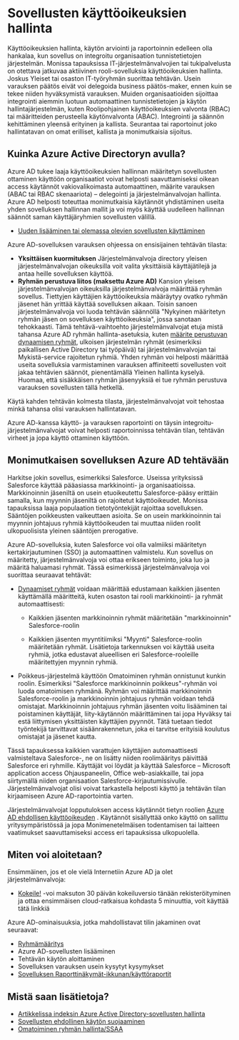 <properties
  pageTitle="Hallinta käyttämällä Azure AD-sovelluksia |  Microsoft Azure"
  description="Tässä artikkelissa kuvataan, miten Azure Active Directoryn avulla organisaatiot voivat määrittää sovellukset, johon kukin käyttäjä voi käyttää."
  services="active-directory"
  documentationCenter=""
  authors="femila"
  manager="femila"
  editor=""/>

 <tags
  ms.service="active-directory"
  ms.workload="identity"
  ms.tgt_pltfrm="na"
  ms.devlang="na"
  ms.topic="article"
  ms.date="10/13/2016"
  ms.author="femila"/>


# <a name="managing-access-to-apps"></a>Sovellusten käyttöoikeuksien hallinta

Käyttöoikeuksien hallinta, käytön arviointi ja raportoinnin edelleen olla hankalaa, kun sovellus on integroitu organisaation tunnistetietojen järjestelmän. Monissa tapauksissa IT-järjestelmänvalvojien tai tukipalvelusta on otettava jatkuvaa aktiivinen rooli-sovelluksia käyttöoikeuksien hallinta. Joskus Yleiset tai osaston IT-työryhmän suorittaa tehtävän. Usein varauksen päätös eivät voi delegoida business päätös-maker, ennen kuin se tekee niiden hyväksymistä varauksen.  Muiden organisaatioiden sijoittaa integrointi aiemmin luotuun automaattinen tunnistetietojen ja käytön hallintajärjestelmän, kuten Roolipohjainen käyttöoikeuksien valvonta (RBAC) tai määritteiden perusteella käytönvalvonta (ABAC). Integrointi ja säännön kehittäminen yleensä erityinen ja kallista. Seurantaa tai raportoinut joko hallintatavan on omat erilliset, kallista ja monimutkaisia sijoitus.

## <a name="how-does-azure-active-directory-help"></a>Kuinka Azure Active Directoryn avulla?

 Azure AD tukee laaja käyttöoikeuksien hallinnan määritetyn sovellusten ottaminen käyttöön organisaatiot voivat helposti saavuttamiseksi oikean access käytännöt vakiovalikoimasta automaattinen, määrite varauksen (ABAC tai RBAC skenaariota) – delegointi ja järjestelmänvalvojan hallinta. Azure AD helposti toteuttaa monimutkaisia käytännöt yhdistäminen useita yhden sovelluksen hallinnan mallit ja voi myös käyttää uudelleen hallinnan säännöt saman käyttäjäryhmien sovellusten välillä.

 - [Uuden lisääminen tai olemassa olevien sovellusten käyttäminen](active-directory-sso-integrate-saas-apps.md)


 Azure AD-sovelluksen varauksen ohjeessa on ensisijainen tehtävän tilasta:

- **Yksittäisen kuormituksen** Järjestelmänvalvoja directory yleisen järjestelmänvalvojan oikeuksilla voit valita yksittäisiä käyttäjätilejä ja antaa heille sovelluksen käyttöä.
- **Ryhmän perustuva liitos (maksettu Azure AD)** Kansion yleisen järjestelmänvalvojan oikeuksilla järjestelmänvalvoja määrittää ryhmän sovellus. Tiettyjen käyttäjien käyttöoikeuksia määräytyy ovatko ryhmän jäsenet hän yrittää käyttää sovelluksen aikaan. Toisin sanoen järjestelmänvalvoja voi luoda tehtävän säännöllä "Nykyinen määritetyn ryhmän jäsen on sovelluksen käyttöoikeuksia", jossa sanotaan tehokkaasti. Tämä tehtävä-vaihtoehto järjestelmänvalvojat etuja mistä tahansa Azure AD ryhmän hallinta-asetuksia, kuten [määrite perustuvan dynaamisen ryhmät](active-directory-accessmanagement-manage-groups.md), ulkoisen järjestelmän ryhmät (esimerkiksi paikallisen Active Directory tai työpäivä) tai järjestelmänvalvojan tai Mykistä-service rajoitetun ryhmiä. Yhden ryhmän voi helposti määrittää useita sovelluksia varmistaminen varauksen affiniteetti sovellusten voit jakaa tehtävien säännöt, pienentämällä Yleinen hallinta kyselyä. Huomaa, että sisäkkäisen ryhmän jäsenyyksiä ei tue ryhmän perustuva varauksen sovellusten tällä hetkellä.

Käytä kahden tehtävän kolmesta tilasta, järjestelmänvalvojat voit tehostaa minkä tahansa olisi varauksen hallintatavan.

Azure AD-kanssa käyttö- ja varauksen raportointi on täysin integroitu-järjestelmänvalvojat voivat helposti raportoinnissa tehtävän tilan, tehtävän virheet ja jopa käyttö ottaminen käyttöön.

## <a name="complex-application-assignment-with-azure-ad"></a>Monimutkaisen sovelluksen Azure AD tehtävään

Harkitse jokin sovellus, esimerkiksi Salesforce. Useissa yrityksissä Salesforce käyttää pääasiassa markkinointi- ja organisaatioissa. Markkinoinnin jäseniltä on usein etuoikeutettu Salesforce-pääsy erittäin samalla, kun myynnin jäseniltä on rajoitetut käyttöoikeudet. Monissa tapauksissa laaja populaation tietotyöntekijät rajoittaa sovelluksen. Sääntöjen poikkeusten vaikeuttaen asioita. Se on usein markkinoinnin tai myynnin johtajuus ryhmiä käyttöoikeuden tai muuttaa niiden roolit ulkopuolisista yleinen sääntöjen prerogative.

Azure AD-sovelluksia, kuten Salesforce voi olla valmiiksi määritetyn kertakirjautuminen (SSO) ja automaattinen valmistelu. Kun sovellus on määritetty, järjestelmänvalvoja voi ottaa erikseen toiminto, joka luo ja määritä haluamasi ryhmät. Tässä esimerkissä järjestelmänvalvoja voi suorittaa seuraavat tehtävät:

- [Dynaamiset ryhmät](active-directory-accessmanagement-manage-groups.md) voidaan määrittää edustamaan kaikkien jäsenten käyttämällä määritteitä, kuten osaston tai rooli markkinointi- ja ryhmät automaattisesti:

    - Kaikkien jäsenten markkinoinnin ryhmät määritetään "markkinoinnin" Salesforce-roolin

    - Kaikkien jäsenten myyntitiimiksi "Myynti" Salesforce-roolin määritetään ryhmät. Lisätietoja tarkennuksen voi käyttää useita ryhmiä, jotka edustavat alueellisen eri Salesforce-rooleille määritettyjen myynnin ryhmiä.

- Poikkeus-järjestelmä käyttöön Omatoiminen ryhmän onnistunut kunkin roolin. Esimerkiksi "Salesforce markkinoinnin poikkeus"-ryhmän voi luoda omatoimisen ryhmänä. Ryhmän voi määrittää markkinoinnin Salesforce-roolin ja markkinoinnin johtajuus ryhmän voidaan tehdä omistajat. Markkinoinnin johtajuus ryhmän jäsenten voitu lisääminen tai poistaminen käyttäjät, liity-käytännön määrittäminen tai jopa Hyväksy tai estä liittymisen yksittäisten käyttäjien pyynnöt. Tätä tuetaan tiedot työntekijä tarvittavat sisäänrakennetun, joka ei tarvitse erityisiä koulutus omistajat ja jäsenet kautta.

Tässä tapauksessa kaikkien varattujen käyttäjien automaattisesti valmisteltava Salesforce-, ne on lisätty niiden roolimääritys päivittää Salesforce eri ryhmille. Käyttäjät voi löydät ja käyttää Salesforce – Microsoft application access Ohjauspaneelin, Office web-asiakkaille, tai jopa siirtymällä niiden organisaation Salesforce-kirjautumissivulle. Järjestelmänvalvojat olisi voivat tarkastella helposti käyttö ja tehtävän tilan kirjaamiseen Azure AD-raportointia varten.

Järjestelmänvalvojat lopputuloksen access käytännöt tietyn roolien [Azure AD ehdollisen käyttöoikeuden](active-directory-conditional-access.md) . Käytännöt sisällyttää onko käyttö on sallittu yritysympäristössä ja jopa Monimenetelmäisen todentamisen tai laitteen vaatimukset saavuttamiseksi access eri tapauksissa ulkopuolella.

## <a name="how-can-i-get-started"></a>Miten voi aloitetaan?

Ensimmäinen, jos et ole vielä Internetiin Azure AD ja olet järjestelmänvalvoja:

 - [Kokeile!](https://azure.microsoft.com/trial/get-started-active-directory/) -voi maksuton 30 päivän kokeiluversio tänään rekisteröityminen ja ottaa ensimmäisen cloud-ratkaisua kohdasta 5 minuuttia, voit käyttää tätä linkkiä

Azure AD-ominaisuuksia, jotka mahdollistavat tilin jakaminen ovat seuraavat:

- [Ryhmämääritys](active-directory-accessmanagement-self-service-group-management.md)
- Azure AD-sovellusten lisääminen
- Tehtävän käytön aloittaminen
- Sovelluksen varauksen usein kysytyt kysymykset
- [Sovelluksen Raporttinäkymät-ikkunan/käyttöraportit](active-directory-passwords-get-insights.md)

## <a name="where-can-i-learn-more"></a>Mistä saan lisätietoja?

- [Artikkelissa indeksin Azure Active Directory-sovellusten hallinta](active-directory-apps-index.md)
- [Sovellusten ehdollinen käytön suojaaminen](active-directory-conditional-access.md)
- [Omatoiminen ryhmän hallinta/SSAA](active-directory-accessmanagement-self-service-group-management.md)
